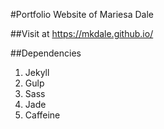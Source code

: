 #Portfolio Website of Mariesa Dale

##Visit at https://mkdale.github.io/

##Dependencies
1. Jekyll
2. Gulp
3. Sass
4. Jade
5. Caffeine
